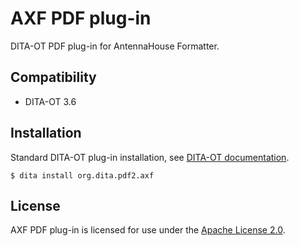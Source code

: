 AXF PDF plug-in
===============

DITA-OT PDF plug-in for AntennaHouse Formatter.

Compatibility
-------------

- DITA-OT 3.6

Installation
------------

Standard DITA-OT plug-in installation,
see [DITA-OT documentation](http://www.dita-ot.org/2.5/dev_ref/plugins-installing.html).

```shell
$ dita install org.dita.pdf2.axf
```

License
-------

AXF PDF plug-in is licensed for use under the [Apache License 2.0](http://www.apache.org/licenses/LICENSE-2.0).
